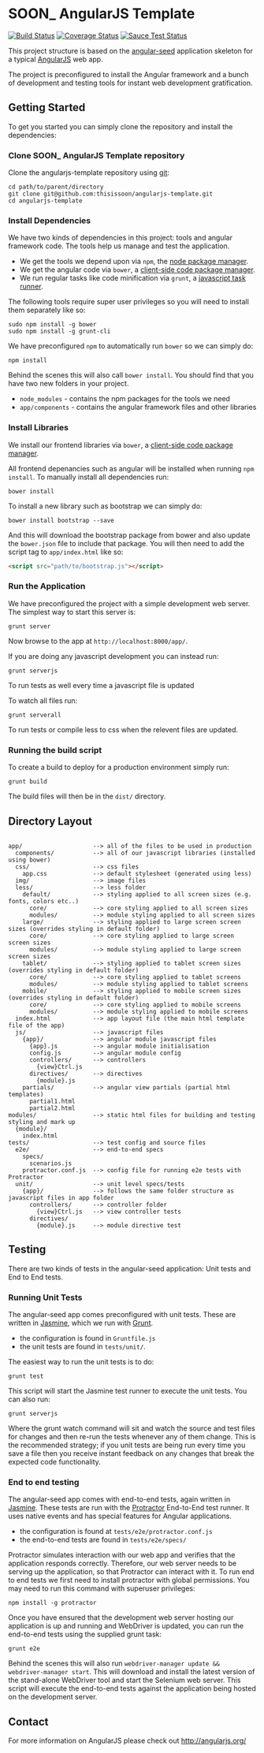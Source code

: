 # SOON_ AngularJS Template 

[![Build Status](https://travis-ci.org/thisissoon/angularjs-template.svg?branch=master)](https://travis-ci.org/thisissoon/angularjs-template) 
[![Coverage Status](https://coveralls.io/repos/thisissoon/angularjs-template/badge.svg?branch=master)](https://coveralls.io/r/thisissoon/angularjs-template?branch=master)
[![Sauce Test Status](https://saucelabs.com/buildstatus/angularjs-template)](https://saucelabs.com/u/angularjs-template)

This project structure is based on the [angular-seed](https://github.com/angular/angular-seed) application skeleton for a typical [AngularJS](http://angularjs.org/) web app.

The project is preconfigured to install the Angular framework and a bunch of development and testing tools for instant web development gratification.


## Getting Started

To get you started you can simply clone the repository and install the dependencies:

### Clone SOON_ AngularJS Template repository

Clone the angularjs-template repository using [git][git]:

```
cd path/to/parent/directory
git clone git@github.com:thisissoon/angularjs-template.git
cd angularjs-template
```


### Install Dependencies

We have two kinds of dependencies in this project: tools and angular framework code. The tools help us manage and test the application.

* We get the tools we depend upon via `npm`, the [node package manager][npm].
* We get the angular code via `bower`, a [client-side code package manager][bower].
* We run regular tasks like code minification via `grunt`, a [javascript task runner][grunt].


The following tools require super user privileges so you will need to install them separately like so:

```
sudo npm install -g bower 
sudo npm install -g grunt-cli
```

We have preconfigured `npm` to automatically run `bower` so we can simply do:

```
npm install
```

Behind the scenes this will also call `bower install`.  You should find that you have two new
folders in your project.

* `node_modules` - contains the npm packages for the tools we need
* `app/components` - contains the angular framework files and other libraries

### Install Libraries

We install our frontend libraries via `bower`, a [client-side code package manager][bower].

All frontend depenancies such as angular will be installed when running `npm install`. To manually install all dependencies run:

```
bower install
```

To install a new library such as bootstrap we can simply do:

```
bower install bootstrap --save
```

And this will download the bootstrap package from bower and also update the `bower.json` file to include that package. You will then need to add the script tag to `app/index.html` like so:

```html
<script src="path/to/bootstrap.js"></script>
```

### Run the Application

We have preconfigured the project with a simple development web server.  The simplest way to start
this server is:

```
grunt server
```

Now browse to the app at `http://localhost:8000/app/`.

If you are doing any javascript development you can instead run:

```
grunt serverjs
```

To run tests as well every time a javascript file is updated

To watch all files run:

```
grunt serverall
```

To run tests or compile less to css when the relevent files are updated. 

### Running the build script

To create a build to deploy for a production environment simply run: 

```
grunt build
```

The build files will then be in the `dist/` directory.


## Directory Layout

```

app/                    --> all of the files to be used in production
  components/           --> all of our javascript libraries (installed using bower)
  css/                  --> css files
    app.css             --> default stylesheet (generated using less)
  img/                  --> image files
  less/                 --> less folder
    default/            --> styling applied to all screen sizes (e.g. fonts, colors etc..)
      core/             --> core styling applied to all screen sizes 
      modules/          --> module styling applied to all screen sizes
    large/              --> styling applied to large screen screen sizes (overrides styling in default folder)
      core/             --> core styling applied to large screen screen sizes
      modules/          --> module styling applied to large screen screen sizes 
    tablet/             --> styling applied to tablet screen sizes (overrides styling in default folder)
      core/             --> core styling applied to tablet screens 
      modules/          --> module styling applied to tablet screens
    mobile/             --> styling applied to mobile screen sizes (overrides styling in default folder)
      core/             --> core styling applied to mobile screens 
      modules/          --> module styling applied to mobile screens  
  index.html            --> app layout file (the main html template file of the app)
  js/                   --> javascript files
    {app}/              --> angular module javascript files
      {app}.js          --> angular module initialisation
      config.js         --> angular module config
      controllers/      --> controllers
        {view}Ctrl.js   
      directives/       --> directives
        {module}.js     
    partials/           --> angular view partials (partial html templates)
      partial1.html
      partial2.html
modules/                --> static html files for building and testing styling and mark up
  {module}/
    index.html
tests/                  --> test config and source files
  e2e/                  --> end-to-end specs
    specs/              
      scenarios.js
    protractor.conf.js  --> config file for running e2e tests with Protractor
  unit/                 --> unit level specs/tests
    {app}/              --> follows the same folder structure as javascript files in app folder
      controllers/      --> controller folder
        {view}Ctrl.js   --> view controller tests
      directives/
        {module}.js     --> module directive test

```

## Testing

There are two kinds of tests in the angular-seed application: Unit tests and End to End tests.

### Running Unit Tests

The angular-seed app comes preconfigured with unit tests. These are written in
[Jasmine][jasmine], which we run with [Grunt][grunt].

* the configuration is found in `Gruntfile.js`
* the unit tests are found in `tests/unit/`.

The easiest way to run the unit tests is to do:

```
grunt test
```

This script will start the Jasmine test runner to execute the unit tests. You can also run:

```
grunt serverjs
```

Where the grunt watch command will sit and watch the source and test files for changes and then re-run the tests whenever any of them change.
This is the recommended strategy; if you unit tests are being run every time you save a file then
you receive instant feedback on any changes that break the expected code functionality.


### End to end testing

The angular-seed app comes with end-to-end tests, again written in [Jasmine][jasmine]. These tests
are run with the [Protractor][protractor] End-to-End test runner.  It uses native events and has
special features for Angular applications.

* the configuration is found at `tests/e2e/protractor.conf.js`
* the end-to-end tests are found in `tests/e2e/specs/`

Protractor simulates interaction with our web app and verifies that the application responds
correctly. Therefore, our web server needs to be serving up the application, so that Protractor
can interact with it. To run end to end tests we first need to install protractor with global permissions. You may need to run this command with superuser privileges:

```
npm install -g protractor
```

Once you have ensured that the development web server hosting our application is up and running
and WebDriver is updated, you can run the end-to-end tests using the supplied grunt task:

```
grunt e2e
```

Behind the scenes this will also run `webdriver-manager update && webdriver-manager start`. This will download and install the latest version of the stand-alone WebDriver tool and start the Selenium web server. This script will execute the end-to-end tests against the application being hosted on the
development server. 


## Contact

For more information on AngularJS please check out http://angularjs.org/

[git]: http://git-scm.com/
[bower]: http://bower.io
[npm]: https://www.npmjs.org/
[grunt]: http://gruntjs.com/
[node]: http://nodejs.org
[protractor]: https://github.com/angular/protractor
[jasmine]: http://pivotal.github.com/jasmine/
[karma]: http://karma-runner.github.io
[travis]: https://travis-ci.org/
[http-server]: https://github.com/nodeapps/http-server
